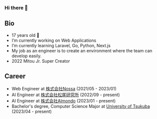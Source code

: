 ### Hi there 👋

## Bio
- 17 years old 🥳
- I’m currently working on Web Applications
- I’m currently learning Laravel, Go, Python, Next.js
- My job as an engineer is to create an environment where the team can develop easily.
- 2022 Mitou Jr. Super Creator

## Career
- Web Engineer at [株式会社Nossa](https://www.nossa.co.jp) (2021/05 - 2023/01)
- AI Engineer at [株式会社松尾研究所](https://matsuo-institute.com) (2022/09 - present)
- AI Engineer at [株式会社Almondo](http://almondotech.com/) (2023/01 - present)
- Bachelor's degree, Computer Science Major at [University of Tsukuba](https://www.tsukuba.ac.jp/en/) (2023/04 - present)
